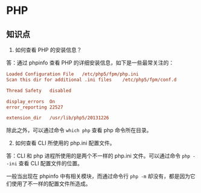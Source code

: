 # PHP

## 知识点

1. 如何查看 PHP 的安装信息？

答：通过 phpinfo 查看 PHP 的详细安装信息，如下是一些最常关注的：

```ini
Loaded Configuration File	/etc/php5/fpm/php.ini
Scan this dir for additional .ini files	   /etc/php5/fpm/conf.d

Thread Safety	disabled

display_errors	On
error_reporting	22527

extension_dir	/usr/lib/php5/20131226
```

除此之外，可以通过命令 `which php` 查看 php 命令所在目录。

2. 如何查看 CLI 所使用的 php.ini 配置文件。

答：CLI 和 php 进程所使用的是两个不一样的 php.ini 文件。可以通过命令 `php --ini` 查看 CLI 配置文件的位置。

一般当出现在 phpinfo 中有相关模块，而通过命令行 `php -m` 却没有，都是因为它们使用了不一样的配置文件所造成。
